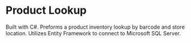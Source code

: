 # Product Lookup

Built with C#. Preforms a product inventory lookup by barcode and store location. Utilizes Entity Framework to connect to Microsoft SQL Server.
